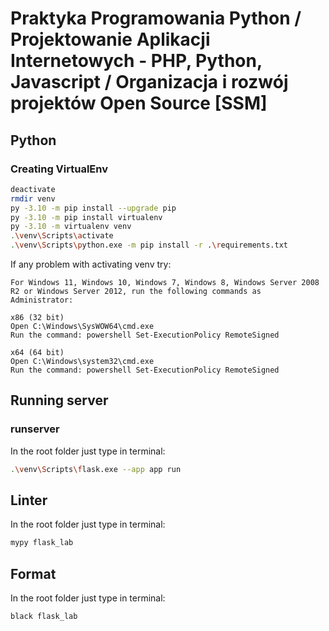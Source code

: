 # Praktyka Programowania Python / Projektowanie Aplikacji Internetowych - PHP, Python, Javascript / Organizacja i rozwój projektów Open Source [SSM]

## Python

### Creating VirtualEnv
```bash
deactivate
rmdir venv
py -3.10 -m pip install --upgrade pip
py -3.10 -m pip install virtualenv
py -3.10 -m virtualenv venv
.\venv\Scripts\activate
.\venv\Scripts\python.exe -m pip install -r .\requirements.txt
```

If any problem with activating venv try: 

```
For Windows 11, Windows 10, Windows 7, Windows 8, Windows Server 2008 R2 or Windows Server 2012, run the following commands as Administrator:

x86 (32 bit)
Open C:\Windows\SysWOW64\cmd.exe
Run the command: powershell Set-ExecutionPolicy RemoteSigned

x64 (64 bit)
Open C:\Windows\system32\cmd.exe
Run the command: powershell Set-ExecutionPolicy RemoteSigned
```

## Running server

### runserver
In the root folder just type in terminal:
```bash
.\venv\Scripts\flask.exe --app app run
```

## Linter
In the root folder just type in terminal:
```bash
mypy flask_lab
```

## Format
In the root folder just type in terminal:
```bash
black flask_lab
```
